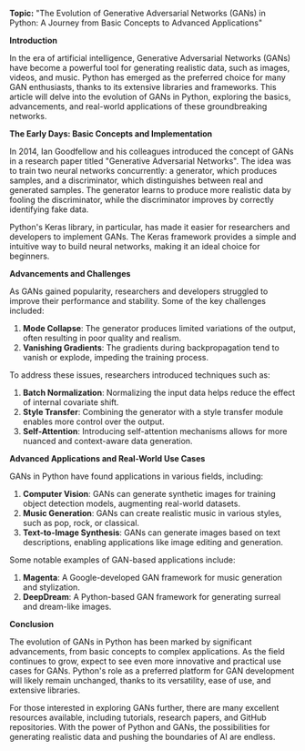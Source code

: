 **Topic:** "The Evolution of Generative Adversarial Networks (GANs) in Python: A Journey from Basic Concepts to Advanced Applications"

**Introduction**

In the era of artificial intelligence, Generative Adversarial Networks (GANs) have become a powerful tool for generating realistic data, such as images, videos, and music. Python has emerged as the preferred choice for many GAN enthusiasts, thanks to its extensive libraries and frameworks. This article will delve into the evolution of GANs in Python, exploring the basics, advancements, and real-world applications of these groundbreaking networks.

**The Early Days: Basic Concepts and Implementation**

In 2014, Ian Goodfellow and his colleagues introduced the concept of GANs in a research paper titled "Generative Adversarial Networks". The idea was to train two neural networks concurrently: a generator, which produces samples, and a discriminator, which distinguishes between real and generated samples. The generator learns to produce more realistic data by fooling the discriminator, while the discriminator improves by correctly identifying fake data.

Python's Keras library, in particular, has made it easier for researchers and developers to implement GANs. The Keras framework provides a simple and intuitive way to build neural networks, making it an ideal choice for beginners.

**Advancements and Challenges**

As GANs gained popularity, researchers and developers struggled to improve their performance and stability. Some of the key challenges included:

1. **Mode Collapse**: The generator produces limited variations of the output, often resulting in poor quality and realism.
2. **Vanishing Gradients**: The gradients during backpropagation tend to vanish or explode, impeding the training process.

To address these issues, researchers introduced techniques such as:

1. **Batch Normalization**: Normalizing the input data helps reduce the effect of internal covariate shift.
2. **Style Transfer**: Combining the generator with a style transfer module enables more control over the output.
3. **Self-Attention**: Introducing self-attention mechanisms allows for more nuanced and context-aware data generation.

**Advanced Applications and Real-World Use Cases**

GANs in Python have found applications in various fields, including:

1. **Computer Vision**: GANs can generate synthetic images for training object detection models, augmenting real-world datasets.
2. **Music Generation**: GANs can create realistic music in various styles, such as pop, rock, or classical.
3. **Text-to-Image Synthesis**: GANs can generate images based on text descriptions, enabling applications like image editing and generation.

Some notable examples of GAN-based applications include:

1. **Magenta**: A Google-developed GAN framework for music generation and stylization.
2. **DeepDream**: A Python-based GAN framework for generating surreal and dream-like images.

**Conclusion**

The evolution of GANs in Python has been marked by significant advancements, from basic concepts to complex applications. As the field continues to grow, expect to see even more innovative and practical use cases for GANs. Python's role as a preferred platform for GAN development will likely remain unchanged, thanks to its versatility, ease of use, and extensive libraries.

For those interested in exploring GANs further, there are many excellent resources available, including tutorials, research papers, and GitHub repositories. With the power of Python and GANs, the possibilities for generating realistic data and pushing the boundaries of AI are endless.